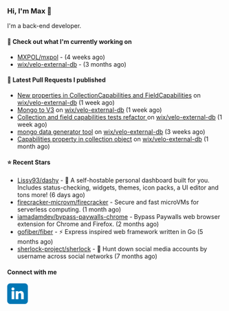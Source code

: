 ### Hi, I'm Max 👋

I'm a back-end developer.

#### 👷 Check out what I'm currently working on

- [MXPOL/mxpol](https://github.com/MXPOL/mxpol) -  (4 weeks ago)
- [wix/velo-external-db](https://github.com/wix/velo-external-db) -  (3 months ago)

#### 🔨 Latest Pull Requests I published

- [New properties in CollectionCapabilities and FieldCapabilities](https://github.com/wix/velo-external-db/pull/398) on [wix/velo-external-db](https://github.com/wix/velo-external-db) (1 week ago)
- [Mongo to V3](https://github.com/wix/velo-external-db/pull/397) on [wix/velo-external-db](https://github.com/wix/velo-external-db) (1 week ago)
- [Collection and field capabilities tests refactor ](https://github.com/wix/velo-external-db/pull/396) on [wix/velo-external-db](https://github.com/wix/velo-external-db) (1 week ago)
- [mongo data generator tool](https://github.com/wix/velo-external-db/pull/386) on [wix/velo-external-db](https://github.com/wix/velo-external-db) (3 weeks ago)
- [Capabilities property in collection object](https://github.com/wix/velo-external-db/pull/381) on [wix/velo-external-db](https://github.com/wix/velo-external-db) (1 month ago)

#### ⭐ Recent Stars

- [Lissy93/dashy](https://github.com/Lissy93/dashy) - 🚀 A self-hostable personal dashboard built for you. Includes status-checking, widgets, themes, icon packs, a UI editor and tons more! (6 days ago)
- [firecracker-microvm/firecracker](https://github.com/firecracker-microvm/firecracker) - Secure and fast microVMs for serverless computing. (1 month ago)
- [iamadamdev/bypass-paywalls-chrome](https://github.com/iamadamdev/bypass-paywalls-chrome) - Bypass Paywalls web browser extension for Chrome and Firefox. (2 months ago)
- [gofiber/fiber](https://github.com/gofiber/fiber) - ⚡️ Express inspired web framework written in Go (5 months ago)
- [sherlock-project/sherlock](https://github.com/sherlock-project/sherlock) - 🔎 Hunt down social media accounts by username across social networks (7 months ago)

#### Connect with me

[<img align="left" alt="LinkedIn" width="48px"  src="icons/linkedin.svg" />][linkedin]

[linkedin]: https://www.linkedin.com/in/max-polski/
